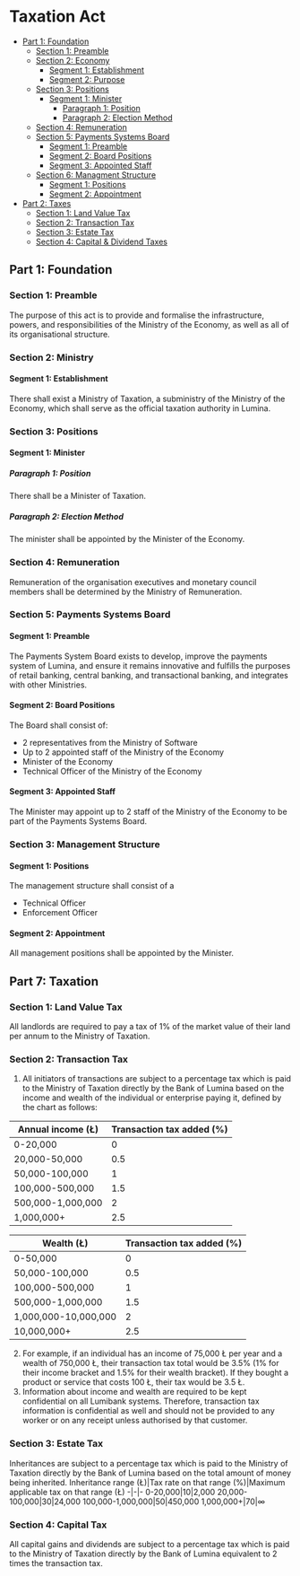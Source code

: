 # Taxation Act

- [Part 1: Foundation](https://github.com/lumina-gov/laws/blob/main/in_force/acts/economy.md#part-1-foundation)
    - [Section 1: Preamble](https://github.com/lumina-gov/laws/blob/main/in_force/acts/economy.md#section-1-preamble)
    - [Section 2: Economy](https://github.com/lumina-gov/laws/blob/main/in_force/acts/economy.md#section-2-economy)
        - [Segment 1: Establishment](https://github.com/lumina-gov/laws/blob/main/in_force/acts/economy.md#segment-1-establishment)
        - [Segment 2: Purpose](https://github.com/lumina-gov/laws/blob/main/in_force/acts/economy.md#segment-2-purpose)
    - [Section 3: Positions](https://github.com/lumina-gov/laws/blob/main/in_force/acts/economy.md#section-3-positions)
        - [Segment 1: Minister](https://github.com/lumina-gov/laws/blob/main/in_force/acts/economy.md#segment-1-minister)
            - [Paragraph 1: Position](https://github.com/lumina-gov/laws/blob/main/in_force/acts/economy.md#paragraph-1-position)
            - [Paragraph 2: Election Method](https://github.com/lumina-gov/laws/blob/main/in_force/acts/economy.md#paragraph-2-election-method)
    -  [Section 4: Remuneration](https://github.com/lumina-gov/laws/blob/main/in_force/acts/economy.md#section-4-remuneration)
    -  [Section 5: Payments Systems Board](https://github.com/lumina-gov/laws/blob/main/in_force/acts/economy.md#section-5-payments-systems-board)
        -  [Segment 1: Preamble](https://github.com/lumina-gov/laws/blob/main/in_force/acts/economy.md#segment-1-preamble)
        -  [Segment 2: Board Positions](https://github.com/lumina-gov/laws/blob/main/in_force/acts/economy.md#segment-2-board-positions)
        -  [Segment 3: Appointed Staff](https://github.com/lumina-gov/laws/blob/main/in_force/acts/economy.md#segment-3-appointed-staff)
    -  [Section 6: Managment Structure](https://github.com/lumina-gov/laws/blob/main/in_force/acts/economy.md#section-6-management-structure)
        -  [Segment 1: Positions](https://github.com/lumina-gov/laws/blob/main/in_force/acts/economy.md#segment-1-positions)
        -  [Segment 2: Appointment](https://github.com/lumina-gov/laws/blob/main/in_force/acts/economy.md#segment-2-appointment)
- [Part 2: Taxes](https://github.com/lumina-gov/laws/blob/main/in_force/acts/economy.md#part-2-Taxes)
    - [Section 1: Land Value Tax](https://github.com/lumina-gov/laws/blob/main/in_force/acts/economy.md#section-1-land-value-tax)
    - [Section 2: Transaction Tax](https://github.com/lumina-gov/laws/blob/main/in_force/acts/economy.md#section-2-transaction-tax)
    - [Section 3: Estate Tax](https://github.com/lumina-gov/laws/blob/main/in_force/acts/economy.md#section-3-estate-tax)
    - [Section 4: Capital & Dividend Taxes](https://github.com/lumina-gov/laws/blob/main/in_force/acts/economy.md#section-4-capital-&-dividend-taxes)

## Part 1: Foundation

### Section 1: Preamble
The purpose of this act is to provide and formalise the infrastructure, powers, and responsibilities of the Ministry of the Economy, as well as all of its organisational structure.

### Section 2: Ministry

#### Segment 1: Establishment
There shall exist a Ministry of Taxation, a subministry of the Ministry of the Economy, which shall serve as the official taxation authority in Lumina.

### Section 3: Positions

#### Segment 1: Minister

##### Paragraph 1: Position
There shall be a Minister of Taxation.

##### Paragraph 2: Election Method
The minister shall be appointed by the Minister of the Economy.

### Section 4: Remuneration
Remuneration of the organisation executives and monetary council members shall be determined by the Ministry of Remuneration.

### Section 5: Payments Systems Board

#### Segment 1: Preamble
The Payments System Board exists to develop, improve the payments system of Lumina, and ensure it remains innovative and fulfills the purposes of retail banking, central banking, and transactional banking, and integrates with other Ministries.

#### Segment 2: Board Positions
The Board shall consist of:
- 2 representatives from the Ministry of Software
- Up to 2 appointed staff of the Ministry of the Economy
- Minister of the Economy
- Technical Officer of the Ministry of the Economy

#### Segment 3: Appointed Staff
The Minister may appoint up to 2 staff of the Ministry of the Economy to be part of the Payments Systems Board.

### Section 3: Management Structure

#### Segment 1: Positions
The management structure shall consist of a
- Technical Officer
- Enforcement Officer

#### Segment 2: Appointment
All management positions shall be appointed by the Minister.

## Part 7: Taxation

### Section 1: Land Value Tax
All landlords are required to pay a tax of 1% of the market value of their land per annum to the Ministry of Taxation.

### Section 2: Transaction Tax
1. All initiators of transactions are subject to a percentage tax which is paid to the Ministry of Taxation directly by the Bank of Lumina based on the income and wealth of the individual or enterprise paying it, defined by the chart as follows:

Annual income (Ł)|Transaction tax added (%)
-|-
0-20,000|0
20,000-50,000|0.5
50,000-100,000|1
100,000-500,000|1.5
500,000-1,000,000|2
1,000,000+|2.5

Wealth (Ł)|Transaction tax added (%)
-|-
0-50,000|0
50,000-100,000|0.5
100,000-500,000|1
500,000-1,000,000|1.5
1,000,000-10,000,000|2
10,000,000+|2.5

2. For example, if an individual has an income of 75,000 Ł per year and a wealth of 750,000 Ł, their transaction tax total would be 3.5% (1% for their income bracket and 1.5% for their wealth bracket). If they bought a product or service that costs 100 Ł, their tax would be 3.5 Ł.
3. Information about income and wealth are required to be kept confidential on all Lumibank systems. Therefore, transaction tax information is confidential as well and should not be provided to any worker or on any receipt unless authorised by that customer.

### Section 3: Estate Tax
Inheritances are subject to a percentage tax which is paid to the Ministry of Taxation directly by the Bank of Lumina based on the total amount of money being inherited.
Inheritance range (Ł)|Tax rate on that range (%)|Maximum applicable tax on that range (Ł)
-|-|-
0-20,000|10|2,000
20,000-100,000|30|24,000
100,000-1,000,000|50|450,000
1,000,000+|70|∞

### Section 4: Capital Tax
All capital gains and dividends are subject to a percentage tax which is paid to the Ministry of Taxation directly by the Bank of Lumina equivalent to 2 times the transaction tax.
